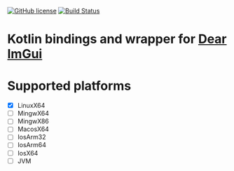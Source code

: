 [![GitHub license](https://img.shields.io/badge/license-MIT%20License%202.0-blue.svg?style=flat)](https://en.wikipedia.org/wiki/MIT_License)
[![Build Status](https://github.com/Dominaezzz/kotlin-imgui/workflows/Build/badge.svg)](https://github.com/Dominaezzz/kotlin-imgui/actions)

# Kotlin bindings and wrapper for [Dear ImGui](https://github.com/ocornut/imgui)

# Supported platforms
- [x] LinuxX64
- [ ] MingwX64
- [ ] MingwX86
- [ ] MacosX64
- [ ] IosArm32
- [ ] IosArm64
- [ ] IosX64
- [ ] JVM

